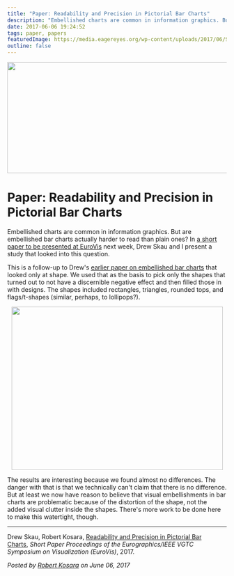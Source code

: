 ```yaml
---
title: "Paper: Readability and Precision in Pictorial Bar Charts"
description: "Embellished charts are common in information graphics. But are embellished bar charts actually harder to read than plain ones? In a short paper to be presented at EuroVis next week, Drew Skau and I present a study that looked into this question."
date: 2017-06-06 19:24:52
tags: paper, papers
featuredImage: https://media.eagereyes.org/wp-content/uploads/2017/06/Skau-EuroVis-2017.jpg
outline: false
---
```


<p align="center"><img src="https://media.eagereyes.org/wp-content/uploads/2017/06/Skau-EuroVis-2017.jpg" width="720" height="255" /></p>

# Paper: Readability and Precision in Pictorial Bar Charts

Embellished charts are common in information graphics. But are embellished bar charts actually harder to read than plain ones? In <a href="/publications/Skau-EuroVis-2017">a short paper to be presented at EuroVis</a> next week, Drew Skau and I present a study that looked into this question.

This is a follow-up to Drew's <a href="/papers/evaluation-of-the-impact-of-visual-embellishments-in-bar-charts">earlier paper on embellished bar charts</a> that looked only at shape. We used that as the basis to pick only the shapes that turned out to not have a discernible negative effect and then filled those in with designs. The shapes included rectangles, triangles, rounded tops, and flags/t-shapes (similar, perhaps, to lollipops?).

<p align="center"><img class="aligncenter size-full wp-image-10090" src="https://eagereyes.org/wp-content/uploads/2017/06/embellished-bars.png" alt="" width="485" height="375" /></p>

The results are interesting because we found almost no differences. The danger with that is that we technically can't claim that there is no difference. But at least we now have reason to believe that visual embellishments in bar charts are problematic because of the distortion of the shape, not the added visual clutter inside the shapes. There's more work to be done here to make this watertight, though.

<hr />

Drew Skau, Robert Kosara, <a href="/publications/Skau-EuroVis-2017">Readability and Precision in Pictorial Bar Charts</a>, <em>Short Paper Proceedings of the Eurographics/IEEE VGTC Symposium on Visualization (EuroVis)</em>, 2017.


_Posted by <a href="/about">Robert Kosara</a> on June 06, 2017_


